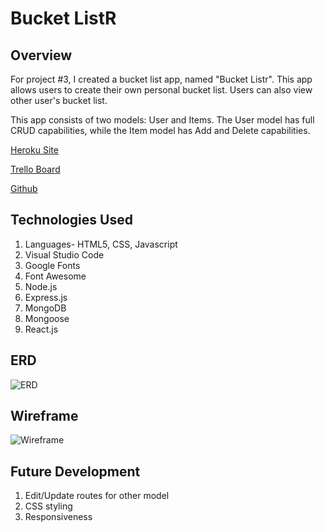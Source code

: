 # Bucket ListR

## Overview
For project #3, I created a bucket list app, named "Bucket Listr". This app allows users to create their own personal bucket list. Users can also view other user's bucket list.

This app consists of two models: User and Items. The User model has full CRUD capabilities, while the Item model has Add and Delete capabilities.


[Heroku Site](https://chris-bucket-list.herokuapp.com/)

[Trello Board](https://trello.com/b/JfAW4fbX/wdi17-project-3)

[Github](https://github.com/cpak125/Project-3-Bucket-List)

## Technologies Used
1. Languages- HTML5, CSS, Javascript
2. Visual Studio Code
3. Google Fonts
4. Font Awesome
5. Node.js
6. Express.js
7. MongoDB
8. Mongoose
8. React.js

## ERD
![ERD](https://github.com/cpak125/Project-3-Bucket-List/blob/master/images/Bucket-List%20ERD%20(1).jpeg)

## Wireframe
![Wireframe](https://github.com/cpak125/Project-3-Bucket-List/blob/master/images/Bucket-List%20-Wireframe.jpg)

## Future Development
1. Edit/Update routes for other model
2. CSS styling
3. Responsiveness
